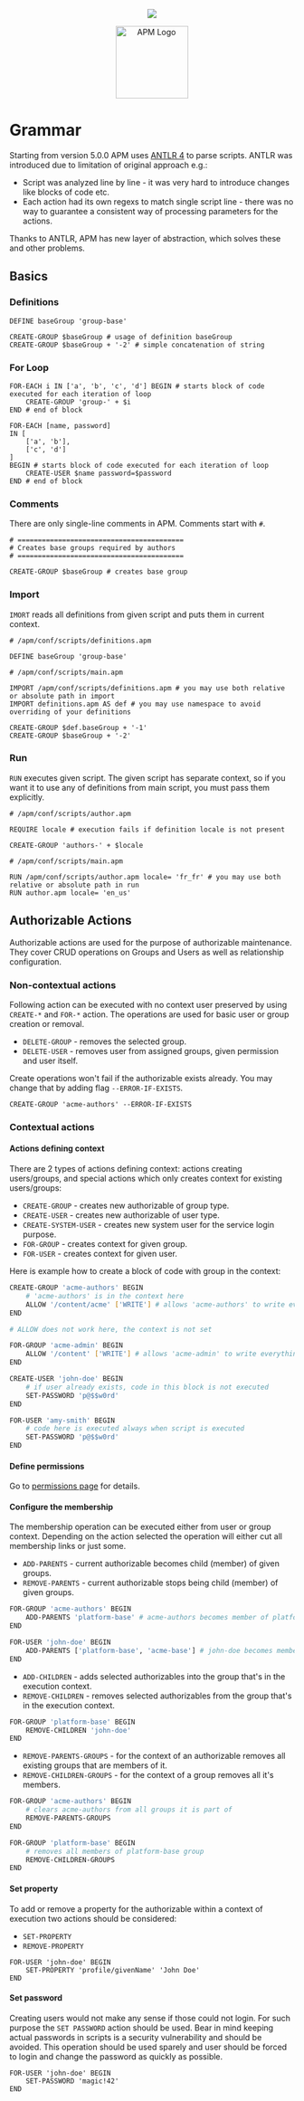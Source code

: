 <p align="center">
    <img src="wtt-logo.png" style="vertical-align: middle">
</p><p align="center">
    <img src="apm-logo.png" alt="APM Logo" style="width: 128px; vertical-align: middle">
</p>

# Grammar
Starting from version 5.0.0 APM uses [ANTLR 4](https://www.antlr.org/) to parse scripts. ANTLR was introduced due to limitation of original approach e.g.:
* Script was analyzed line by line - it was very hard to introduce changes like blocks of code etc.
* Each action had its own regexs to match single script line - there was no way to guarantee a consistent way of processing parameters for the actions.

Thanks to ANTLR, APM has new layer of abstraction, which solves these and other problems. 

## Basics
### Definitions
```
DEFINE baseGroup 'group-base'

CREATE-GROUP $baseGroup # usage of definition baseGroup
CREATE-GROUP $baseGroup + '-2' # simple concatenation of string
```

### For Loop
```
FOR-EACH i IN ['a', 'b', 'c', 'd'] BEGIN # starts block of code executed for each iteration of loop
    CREATE-GROUP 'group-' + $i
END # end of block
```

```
FOR-EACH [name, password] 
IN [
    ['a', 'b'],
    ['c', 'd']
] 
BEGIN # starts block of code executed for each iteration of loop
    CREATE-USER $name password=$password
END # end of block
```

### Comments
There are only single-line comments in APM. Comments start with `#`.
```
# =========================================
# Creates base groups required by authors
# =========================================

CREATE-GROUP $baseGroup # creates base group
```

### Import 
`IMORT` reads all definitions from given script and puts them in current context.
```
# /apm/conf/scripts/definitions.apm

DEFINE baseGroup 'group-base'
```

```
# /apm/conf/scripts/main.apm

IMPORT /apm/conf/scripts/definitions.apm # you may use both relative or absolute path in import
IMPORT definitions.apm AS def # you may use namespace to avoid overriding of your definitions

CREATE-GROUP $def.baseGroup + '-1'
CREATE-GROUP $baseGroup + '-2'
```
### Run
`RUN` executes given script. The given script has separate context, so if you want it to use any of definitions from main script, you must pass them explicitly.
```
# /apm/conf/scripts/author.apm

REQUIRE locale # execution fails if definition locale is not present

CREATE-GROUP 'authors-' + $locale
``` 

```
# /apm/conf/scripts/main.apm

RUN /apm/conf/scripts/author.apm locale= 'fr_fr' # you may use both relative or absolute path in run
RUN author.apm locale= 'en_us'
```
## Authorizable Actions
Authorizable actions are used for the purpose of authorizable maintenance. They cover CRUD operations on Groups and Users as well as relationship configuration.

### Non-contextual actions
Following action can be executed with no context user preserved by using `CREATE-*` and `FOR-*` action. The operations are used for basic user or group creation or removal.
* `DELETE-GROUP` - removes the selected group.
* `DELETE-USER` - removes user from assigned groups, given permission and user itself.

Create operations won't fail if the authorizable exists already. You may change that by adding flag `--ERROR-IF-EXISTS`. 

```
CREATE-GROUP 'acme-authors' --ERROR-IF-EXISTS
```

### Contextual actions
#### Actions defining context
There are 2 types of actions defining context: actions creating users/groups, and special actions which only creates context for existing users/groups: 
* `CREATE-GROUP` - creates new authorizable of group type.
* `CREATE-USER` - creates new authorizable of user type.
* `CREATE-SYSTEM-USER` - creates new system user for the service login purpose.
* `FOR-GROUP` - creates context for given group.
* `FOR-USER` - creates context for given user.

Here is example how to create a block of code with group in the context: 

```bash
CREATE-GROUP 'acme-authors' BEGIN
    # 'acme-authors' is in the context here
    ALLOW '/content/acme' ['WRITE'] # allows 'acme-authors' to write everything under /content/acme 
END

# ALLOW does not work here, the context is not set

FOR-GROUP 'acme-admin' BEGIN
    ALLOW '/content' ['WRITE'] # allows 'acme-admin' to write everything under /content
END
```



```bash
CREATE-USER 'john-doe' BEGIN 
    # if user already exists, code in this block is not executed
    SET-PASSWORD 'p@$$w0rd'
END

FOR-USER 'amy-smith' BEGIN
    # code here is executed always when script is executed
    SET-PASSWORD 'p@$$w0rd'
END
```
 
#### Define permissions
Go to [permissions page](/docs/permissions.md) for details.

#### Configure the membership
The membership operation can be executed either from user or group context. Depending on the action selected the operation will either cut all membership links or just some.

* `ADD-PARENTS` - current authorizable becomes child (member) of given groups.
* `REMOVE-PARENTS` - current authorizable stops being child (member) of given groups.

```bash
FOR-GROUP 'acme-authors' BEGIN
    ADD-PARENTS 'platform-base' # acme-authors becomes member of platform-base (platform-base is parent of acme-authors) 
END

FOR-USER 'john-doe' BEGIN
    ADD-PARENTS ['platform-base', 'acme-base'] # john-doe becomes member of platform-base and acme-base groups
END
```

* `ADD-CHILDREN` - adds selected authorizables into the group that's in the execution context.
* `REMOVE-CHILDREN` - removes selected authorizables from the group that's in the execution context.

```bash
FOR-GROUP 'platform-base' BEGIN
    REMOVE-CHILDREN 'john-doe'
END
```

* `REMOVE-PARENTS-GROUPS` - for the context of an authorizable removes all existing groups that are members of it.
* `REMOVE-CHILDREN-GROUPS` - for the context of a group removes all it's members.

```bash
FOR-GROUP 'acme-authors' BEGIN
    # clears acme-authors from all groups it is part of
    REMOVE-PARENTS-GROUPS
END

FOR-GROUP 'platform-base' BEGIN
    # removes all members of platform-base group
    REMOVE-CHILDREN-GROUPS
END
```

#### Set property
To add or remove a property for the authorizable within a context of execution two actions should be considered:
* `SET-PROPERTY`
* `REMOVE-PROPERTY`

```
FOR-USER 'john-doe' BEGIN
    SET-PROPERTY 'profile/givenName' 'John Doe'
END
```

#### Set password
Creating users would not make any sense if those could not login. For such purpose the `SET PASSWORD` action should be used. Bear in mind keeping actual passwords in scripts is a security vulnerability and should be avoided. This operation should be used sparely and user should be forced to login and change the password as quickly as possible.

```
FOR-USER 'john-doe' BEGIN
    SET-PASSWORD 'magic!42'
END
```
